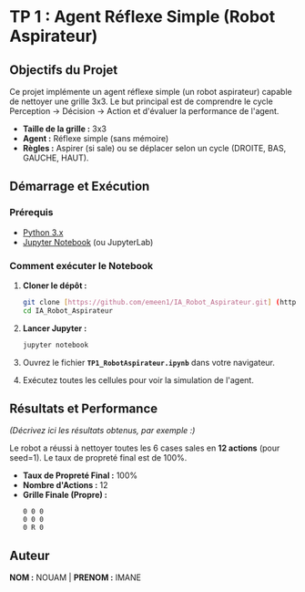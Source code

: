 #  TP 1 : Agent Réflexe Simple (Robot Aspirateur)

##  Objectifs du Projet

Ce projet implémente un agent réflexe simple (un robot aspirateur) capable de nettoyer une grille 3x3. Le but principal est de comprendre le cycle Perception → Décision → Action et d'évaluer la performance de l'agent.

* **Taille de la grille :** 3x3
* **Agent :** Réflexe simple (sans mémoire)
* **Règles :** Aspirer (si sale) ou se déplacer selon un cycle (DROITE, BAS, GAUCHE, HAUT).

##  Démarrage et Exécution

### Prérequis

* [Python 3.x](https://www.python.org/downloads/)
* [Jupyter Notebook](https://jupyter.org/install) (ou JupyterLab)

### Comment exécuter le Notebook

1.  **Cloner le dépôt :**
    ```bash
    git clone [https://github.com/emeen1/IA_Robot_Aspirateur.git] (https://github.com/emeen1/IA_Robot_Aspirateur.git)
    cd IA_Robot_Aspirateur
    ```

2.  **Lancer Jupyter :**
    ```bash
    jupyter notebook
    ```

3.  Ouvrez le fichier **`TP1_RobotAspirateur.ipynb`** dans votre navigateur.
4.  Exécutez toutes les cellules pour voir la simulation de l'agent.

##  Résultats et Performance

*(Décrivez ici les résultats obtenus, par exemple :)*

Le robot a réussi à nettoyer toutes les 6 cases sales en **12 actions** (pour seed=1). Le taux de propreté final est de 100%.

* **Taux de Propreté Final :** 100%
* **Nombre d'Actions :** 12
* **Grille Finale (Propre) :**
    ```
    0 0 0
    0 0 0
    0 R 0
    ```

## Auteur

**NOM :** NOUAM | **PRENOM :** IMANE 
